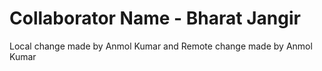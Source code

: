 # Collaborator Name - Bharat Jangir
Local change made by Anmol Kumar and Remote change made by Anmol Kumar
